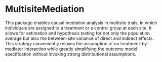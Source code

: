 # MultisiteMediation
This package enables causal mediation analysis in multisite trials, in which individuals are assigned to a treatment or a control group at each site. It allows for estimation and hypothesis testing for not only the population average but also the between-site variance of direct and indirect effects. This strategy conveniently relaxes the assumption of no treatment-by-mediator interaction while greatly simplifying the outcome model specification without invoking strong distributional assumptions.

